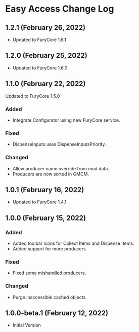 # Easy Access Change Log

## 1.2.1 (February 26, 2022)

* Updated to FuryCore 1.6.1

## 1.2.0 (February 25, 2022)

* Updated to FuryCore 1.6.0

## 1.1.0 (February 22, 2022)

Updated to FuryCore 1.5.0

### Added

* Integrate Configurator using new FuryCore service.

### Fixed

* DispenseInputs uses DispenseInputsPriority.

### Changed

* Allow producer name override from mod data.
* Producers are now sorted in GMCM.

## 1.0.1 (February 16, 2022)

* Updated to FuryCore 1.4.1

## 1.0.0 (February 15, 2022)

### Added

* Added toolbar icons for Collect Items and Dispense Items.
* Added support for more producers.

### Fixed

* Fixed some mishandled producers.

### Changed

* Purge inaccessible cached objects.

## 1.0.0-beta.1 (February 12, 2022)

* Initial Version
